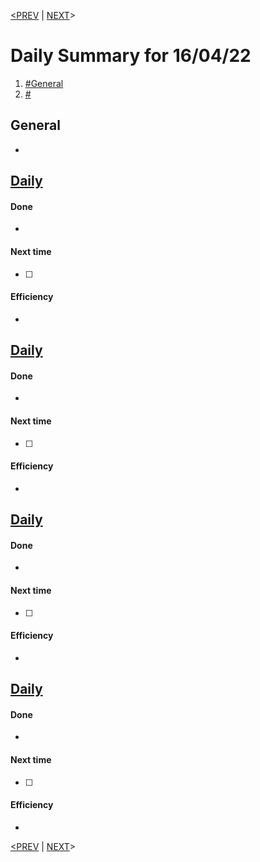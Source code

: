 [<PREV](14.02.22.md)     |    [NEXT](15.02.22.md)>
# Daily Summary for 16/04/22
1. [#General](#General)
2. [#](#)

## General
* 

## [Daily](.md)
#### Done
* 

#### Next time
- [ ] 

#### Efficiency
* 

## [Daily](.md)
#### Done
* 

#### Next time
- [ ] 

#### Efficiency
* 


## [Daily](.md)
#### Done
* 

#### Next time
- [ ] 

#### Efficiency
* 
## [Daily](.md)
#### Done
* 
#### Next time
- [ ] 

#### Efficiency
* 


[<PREV](14.02.22.md)     |    [NEXT](15.02.22.md)>